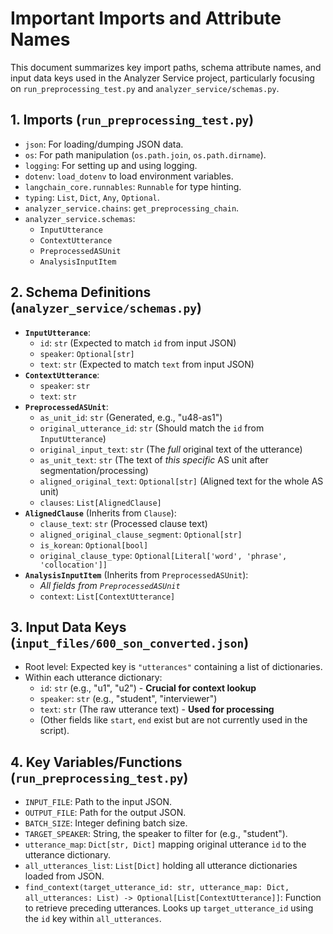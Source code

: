 # Important Imports and Attribute Names

This document summarizes key import paths, schema attribute names, and input data keys used in the Analyzer Service project, particularly focusing on `run_preprocessing_test.py` and `analyzer_service/schemas.py`.

## 1. Imports (`run_preprocessing_test.py`)

- `json`: For loading/dumping JSON data.
- `os`: For path manipulation (`os.path.join`, `os.path.dirname`).
- `logging`: For setting up and using logging.
- `dotenv`: `load_dotenv` to load environment variables.
- `langchain_core.runnables`: `Runnable` for type hinting.
- `typing`: `List`, `Dict`, `Any`, `Optional`.
- `analyzer_service.chains`: `get_preprocessing_chain`.
- `analyzer_service.schemas`:
    - `InputUtterance`
    - `ContextUtterance`
    - `PreprocessedASUnit`
    - `AnalysisInputItem`

## 2. Schema Definitions (`analyzer_service/schemas.py`)

- **`InputUtterance`**:
    - `id`: `str` (Expected to match `id` from input JSON)
    - `speaker`: `Optional[str]`
    - `text`: `str` (Expected to match `text` from input JSON)
- **`ContextUtterance`**:
    - `speaker`: `str`
    - `text`: `str`
- **`PreprocessedASUnit`**:
    - `as_unit_id`: `str` (Generated, e.g., "u48-as1")
    - `original_utterance_id`: `str` (Should match the `id` from `InputUtterance`)
    - `original_input_text`: `str` (The *full* original text of the utterance)
    - `as_unit_text`: `str` (The text of *this specific* AS unit after segmentation/processing)
    - `aligned_original_text`: `Optional[str]` (Aligned text for the whole AS unit)
    - `clauses`: `List[AlignedClause]`
- **`AlignedClause`** (Inherits from `Clause`):
    - `clause_text`: `str` (Processed clause text)
    - `aligned_original_clause_segment`: `Optional[str]`
    - `is_korean`: `Optional[bool]`
    - `original_clause_type`: `Optional[Literal['word', 'phrase', 'collocation']]`
- **`AnalysisInputItem`** (Inherits from `PreprocessedASUnit`):
    - *All fields from `PreprocessedASUnit`*
    - `context`: `List[ContextUtterance]`

## 3. Input Data Keys (`input_files/600_son_converted.json`)

- Root level: Expected key is `"utterances"` containing a list of dictionaries.
- Within each utterance dictionary:
    - `id`: `str` (e.g., "u1", "u2") - **Crucial for context lookup**
    - `speaker`: `str` (e.g., "student", "interviewer")
    - `text`: `str` (The raw utterance text) - **Used for processing**
    - (Other fields like `start`, `end` exist but are not currently used in the script).

## 4. Key Variables/Functions (`run_preprocessing_test.py`)

- `INPUT_FILE`: Path to the input JSON.
- `OUTPUT_FILE`: Path for the output JSON.
- `BATCH_SIZE`: Integer defining batch size.
- `TARGET_SPEAKER`: String, the speaker to filter for (e.g., "student").
- `utterance_map`: `Dict[str, Dict]` mapping original utterance `id` to the utterance dictionary.
- `all_utterances_list`: `List[Dict]` holding all utterance dictionaries loaded from JSON.
- `find_context(target_utterance_id: str, utterance_map: Dict, all_utterances: List) -> Optional[List[ContextUtterance]]`: Function to retrieve preceding utterances. Looks up `target_utterance_id` using the `id` key within `all_utterances`.